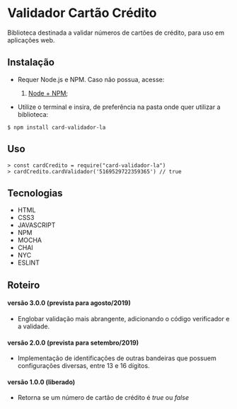 # Validador Cartão Crédito 
Biblioteca destinada a validar números de cartões de crédito, para uso em aplicações web.

## Instalação
+ Requer Node.js e NPM. Caso não possua, acesse: 
	1. [Node + NPM](https://nodejs.org/en/download/);

+ Utilize o terminal e insira, de preferência na pasta onde quer utilizar a biblioteca:
```
$ npm install card-validador-la
```

## Uso
```
> const cardCredito = require("card-validador-la")
> cardCredito.cardValidador('5169529722359365') // true
```

## Tecnologias

* HTML
* CSS3
* JAVASCRIPT
* NPM
* MOCHA
* CHAI
* NYC
* ESLINT

## Roteiro

#### versão 3.0.0 (prevista para agosto/2019)
+ Englobar validação mais abrangente, adicionando o código verificador e a validade.

#### versão 2.0.0 (prevista para setembro/2019)
+ Implementação de identificações de outras bandeiras que possuem configurações diversas, entre 13 e 16 dígitos.

#### versão 1.0.0 (liberado)
+ Retorna se um número de cartão de crédito é *true* ou *false*